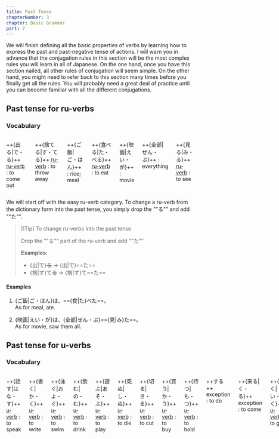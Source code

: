 ```yaml
---
title: Past Tense
chapterNumber: 3
chapter: Basic Grammar
part: 7
---
```


We will finish defining all the basic properties of verbs by learning how to express the past and past-negative tense of actions. I will warn you in advance that the conjugation rules in this section will be the most complex rules you will learn in all of Japanese. On the one hand, once you have this section nailed, all other rules of conjugation will seem simple. On the other hand, you might need to refer back to this section many times before you finally get all the rules. You will probably need a great deal of practice until you can become familiar with all the different conjugations.

## Past tense for ru-verbs

### Vocabulary

<div class="columns">

++{出る|で・る}++ <abbr title="る verb">ru-verb</abbr>
: to come out

++{捨てる|す・てる}++ <abbr title="る verb">ru-verb</abbr>
: to throw away

++{ご飯|ご・はん}++
: rice; meal

++{食べる|た・べる}++ <abbr title="る verb">ru-verb</abbr>
: to eat

++{映画|えい・が}++
: movie

++{全部|ぜん・ぶ}++
: everything

++{見る|み・る}++ <abbr title="る verb">ru-verb</abbr>
: to see

</div>

We will start off with the easy ru-verb category. To change a ru-verb from the dictionary form into the past tense, you simply drop the ""る"" and add ""た"".

> [!Tip] To change ru-verbs into the past tense
>
> Drop the ""る"" part of the ru-verb and add ""た""
>
> **Examples:**
>
> - {出|で}~~る~~ → {出|で}==た==
> - {捨|す}て~~る~~ → {捨|す}て==た==

#### Examples

1. {ご飯|ご・はん}は、=={食|た}べた==。  
   As for meal, ate.

1. {映画|えい・が}は、{全部|ぜん・ぶ}=={見|み}た==。  
   As for movie, saw them all.

## Past tense for u-verbs

### Vocabulary

<div class="columns">

++{話す|はな・す}++ <abbr title="う verb">u-verb</abbr>
: to speak

++{書く|か・く}++ <abbr title="う verb">u-verb</abbr>
: to write

++{泳ぐ|およ・ぐ}++ <abbr title="う verb">u-verb</abbr>
: to swim

++{飲む|の・む}++ <abbr title="う verb">u-verb</abbr>
: to drink

++{遊ぶ|あそ・ぶ}++ <abbr title="う verb">u-verb</abbr>
: to play

++{死ぬ|し・ぬ}++ <abbr title="う verb">u-verb</abbr>
: to die

++{切る|き・る}++ <abbr title="う verb">u-verb</abbr>
: to cut

++{買う|か・う}++ <abbr title="う verb">u-verb</abbr>
: to buy

++{持つ|も・つ}++ <abbr title="う verb">u-verb</abbr>
: to hold

++する++ <span>exception</span>
: to do

++{来る|く・る}++ <span>exception</span>
: to come

++{行く|い・く}++ <abbr title="う verb">u-verb</abbr>
: to go

++{今日|きょう}++
: today

++{走る|はし・る}++ <abbr title="う verb">u-verb</abbr>
: to run

++{友達|とも・だち}++
: friend

++{私|わたし}++
: me, myself, I

++{勉強|べん・きょう}++
: study

<div>

Changing a u-verb from dictionary form to the past tense is difficult because we must break up u-verbs into four additional categories. These four categories depend on the last character of the verb. The table below illustrates the different sub-categories. In addition, there is one exception to the rules, which is the verb ""{行|い}く"". I’ve bundled it with the regular exception verbs ""する"" and ""{来|く}る"" even though ""{行|い}く"" is a regular u-verb in all other conjugations.

<div style="display: flex; justify-content: center; flex-wrap: wrap; gap: 2ch;"><div style="max-width: 65%">

| Ending | Non-Past | changes to… |    Past    |
| :----: | :------: | :---------: | :--------: |
|   す   | 話==す== |  す → した  | 話==した== |
|   く   | 書==く== |  く → いた  | 書==いた== |
|   ぐ   | 泳==ぐ== |  ぐ → いだ  | 泳==いだ== |
|        |          |             |            |
|   む   | 飲==む== |  む → んだ  | 飲==んだ== |
|   ぶ   | 遊==ぶ== |  ぶ → んだ  | 遊==んだ== |
|   ぬ   | 死==ぬ== |  ぬ → んだ  | 死==んだ== |
|        |          |             |            |
|   る   | 切==る== |  る → った  | 切==った== |
|   う   | 買==う== |  う → った  | 買==った== |
|   つ   | 持==つ== |  つ → った  | 持==った== |

Table: Past tense conjugations for u-verbs

</div><div style="max-width: 35%; margin-top: 0">

| Non-Past |     Past     |
| :------: | :----------: |
|   する   |   し==た==   |
|   くる   |   き==た==   |
|   行く   | 行==った==\* |

Table: Exceptions

</div>

<small style="width: 100%;"><center>

- exceptions particular to this conjugation
</center></small></div>

#### Examples

1. {今日|きょう}は、=={走|はし}った==。  
   As for today, ran.
1. {友達|とも・だち}が=={来|く}た==。  
   Friend is the one that came.
1. {私|わたし}も=={遊|あそ}んだ==。  
   I also played.
1. {勉強|べん・きょう}は、==した==。  
   About study, did it.

## Past-negative tense for all verbs

### Vocabulary

<div class="columns">

++{捨てる|す・てる}++ <abbr title="る verb">ru-verb</abbr>
: to throw away

++{行く|い・く}++ <abbr title="う verb">u-verb</abbr>
: to go

++{食べる|たべ・る}++ <abbr title="る verb">ru-verb</abbr>
: to eat

++する++ <span>exception</span>
: to do

++{お金|お・かね}++
: money

++ある++ <abbr title="う verb">u-verb</abbr>
: to exist (inanimate)

++{私|わたし}++
: me, myself, I

++{買う|か・う}++ <abbr title="う verb">u-verb</abbr>
: to buy

++{猫|ねこ}++
: cat

++いる++ <abbr title="る verb">ru-verb</abbr>
: to exist (animate)

</div>

The conjugation rules for the past-negative tense are the same for all verbs. You might have noticed that the negative of just about everything always end in ""ない"". The conjugation rule for the past-negative tense of verbs is pretty much the same as all the other negatives that end in ""ない"". You simply take the negative of any verb, remove the ""い"" from the ""ない"" ending, and replace it with ""かった"".

> [!Tip] To change verbs into the past-negative tense
>
> Change the verb to the negative and replace the ""い"" with ""かった""
>
> **Examples:**
>
> - {捨|す}て==る== → {捨|す}てな~~い~~ → {捨|す}てな==かった==
> - {行|い}==く== → {行|い}かな~~い~~ → {行|い}かな==かった==

#### Examples

1. {アリス|a ri su}は{食|た}べな==かった==。  
   As for Alice, did not eat.

1. {ジム|ji mu}がしな==かった==。  
   Jim is the one that did not do.

1. {ボブ|bo bu}も{行|い}かな==かった==。  
   Bob also did not go.

1. {お金|お・かね}が==なかった==。  
   There was no money. (lit: As for money, did not exist.)

1. {私|わたし}は=={買|か}わなかった==。  
   As for me, did not buy.

1. {猫|ねこ}は==いなかった==。  
   There was no cat. (lit: As for cat, did not exist.)
